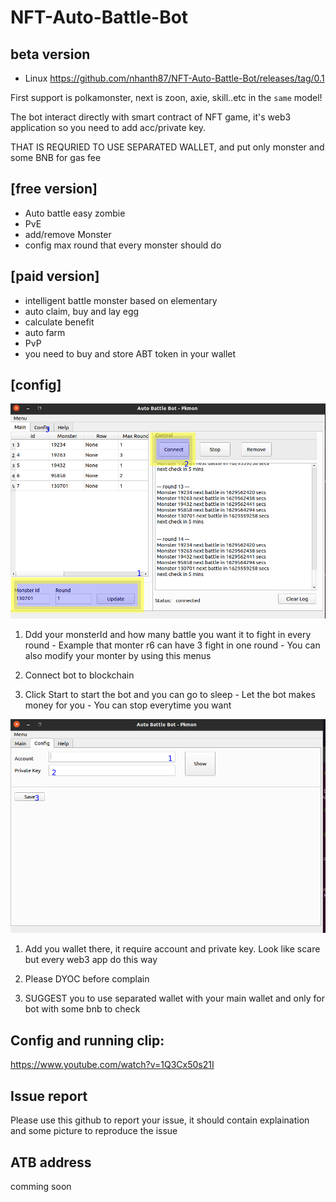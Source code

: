 # NFT-Auto-Battle-Bot

## beta version
   - Linux <https://github.com/nhanth87/NFT-Auto-Battle-Bot/releases/tag/0.1>


First support is polkamonster, next is zoon, axie, skill..etc in the `same` model!

The bot interact directly with smart contract of NFT game, it's web3 application so you need to add acc/private key. 

THAT IS REQURIED TO USE SEPARATED WALLET, and put only monster and some BNB for gas fee


## [free version]

   - Auto battle easy zombie
   - PvE
   - add/remove Monster
   - config max round that every monster should do


## [paid version]

   - intelligent battle monster based on elementary
   - auto claim, buy and lay egg
   - calculate benefit
   - auto farm
   - PvP
   - you need to buy and store ABT token in your wallet

## [config]
![main](/image/config_1.png)

1. Ddd your monsterId and how many battle you want it to fight in every round
       - Example that monter r6 can have 3 fight in one round
       - You can also modify your monter by using this menus
   
2. Connect bot to blockchain

3. Click Start to start the bot and you can go to sleep
       - Let the bot makes money for you
       - You can stop everytime you want

![config](/image/config_2.png)

1. Add you wallet there, it require account and private key. Look like scare but every web3 app do this way

2. Please DYOC before complain

3. SUGGEST you to use separated wallet with your main wallet and only for bot with some bnb to check

## Config and running clip:
https://www.youtube.com/watch?v=1Q3Cx50s21I


## Issue report
Please use this github to report your issue, it should contain explaination and some picture to reproduce the issue

## ATB address
 comming soon
